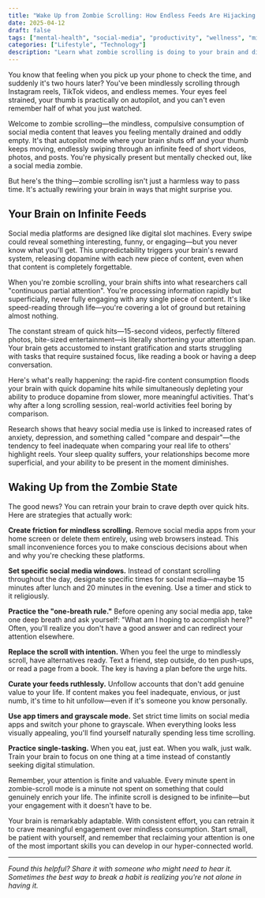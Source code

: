 ```yaml
---
title: "Wake Up from Zombie Scrolling: How Endless Feeds Are Hijacking Your Brain"
date: 2025-04-12
draft: false
tags: ["mental-health", "social-media", "productivity", "wellness", "mindfulness"]
categories: ["Lifestyle", "Technology"]
description: "Learn what zombie scrolling is doing to your brain and discover practical strategies to break free from mindless social media consumption."
---
```


You know that feeling when you pick up your phone to check the time, and suddenly it's two hours later? You've been mindlessly scrolling through Instagram reels, TikTok videos, and endless memes. Your eyes feel strained, your thumb is practically on autopilot, and you can't even remember half of what you just watched.

Welcome to zombie scrolling—the mindless, compulsive consumption of social media content that leaves you feeling mentally drained and oddly empty. It's that autopilot mode where your brain shuts off and your thumb keeps moving, endlessly swiping through an infinite feed of short videos, photos, and posts. You're physically present but mentally checked out, like a social media zombie.

But here's the thing—zombie scrolling isn't just a harmless way to pass time. It's actually rewiring your brain in ways that might surprise you.

## Your Brain on Infinite Feeds

Social media platforms are designed like digital slot machines. Every swipe could reveal something interesting, funny, or engaging—but you never know what you'll get. This unpredictability triggers your brain's reward system, releasing dopamine with each new piece of content, even when that content is completely forgettable.

When you're zombie scrolling, your brain shifts into what researchers call "continuous partial attention". You're processing information rapidly but superficially, never fully engaging with any single piece of content. It's like speed-reading through life—you're covering a lot of ground but retaining almost nothing.

The constant stream of quick hits—15-second videos, perfectly filtered photos, bite-sized entertainment—is literally shortening your attention span. Your brain gets accustomed to instant gratification and starts struggling with tasks that require sustained focus, like reading a book or having a deep conversation.

Here's what's really happening: the rapid-fire content consumption floods your brain with quick dopamine hits while simultaneously depleting your ability to produce dopamine from slower, more meaningful activities. That's why after a long scrolling session, real-world activities feel boring by comparison.

Research shows that heavy social media use is linked to increased rates of anxiety, depression, and something called "compare and despair"—the tendency to feel inadequate when comparing your real life to others' highlight reels. Your sleep quality suffers, your relationships become more superficial, and your ability to be present in the moment diminishes.

## Waking Up from the Zombie State

The good news? You can retrain your brain to crave depth over quick hits. Here are strategies that actually work:

**Create friction for mindless scrolling.** Remove social media apps from your home screen or delete them entirely, using web browsers instead. This small inconvenience forces you to make conscious decisions about when and why you're checking these platforms.

**Set specific social media windows.** Instead of constant scrolling throughout the day, designate specific times for social media—maybe 15 minutes after lunch and 20 minutes in the evening. Use a timer and stick to it religiously.

**Practice the "one-breath rule."** Before opening any social media app, take one deep breath and ask yourself: "What am I hoping to accomplish here?" Often, you'll realize you don't have a good answer and can redirect your attention elsewhere.

**Replace the scroll with intention.** When you feel the urge to mindlessly scroll, have alternatives ready. Text a friend, step outside, do ten push-ups, or read a page from a book. The key is having a plan before the urge hits.

**Curate your feeds ruthlessly.** Unfollow accounts that don't add genuine value to your life. If content makes you feel inadequate, envious, or just numb, it's time to hit unfollow—even if it's someone you know personally.

**Use app timers and grayscale mode.** Set strict time limits on social media apps and switch your phone to grayscale. When everything looks less visually appealing, you'll find yourself naturally spending less time scrolling.

**Practice single-tasking.** When you eat, just eat. When you walk, just walk. Train your brain to focus on one thing at a time instead of constantly seeking digital stimulation.

Remember, your attention is finite and valuable. Every minute spent in zombie-scroll mode is a minute not spent on something that could genuinely enrich your life. The infinite scroll is designed to be infinite—but your engagement with it doesn't have to be.

Your brain is remarkably adaptable. With consistent effort, you can retrain it to crave meaningful engagement over mindless consumption. Start small, be patient with yourself, and remember that reclaiming your attention is one of the most important skills you can develop in our hyper-connected world.

---

*Found this helpful? Share it with someone who might need to hear it. Sometimes the best way to break a habit is realizing you're not alone in having it.*
